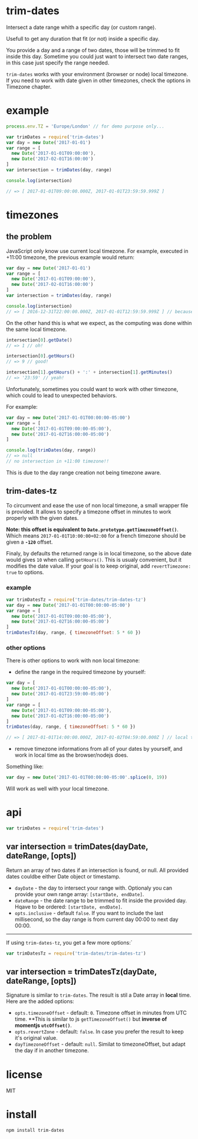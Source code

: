 # trim-dates

Intersect a date range whith a specific day (or custom range).

Usefull to get any duration that fit (or not) inside a specific day.

You provide a day and a range of two dates, those will be trimmed to fit inside this day.
Sometime you could just want to intersect two date ranges, in this case just specify the range needed.

`trim-dates` works with your environment (browser or node) local timezone. If you need to work with date given in other timezones, check the options in Timezone chapter.


# example

``` js
process.env.TZ = 'Europe/London' // for demo purpose only...

var trimDates = require('trim-dates')
var day = new Date('2017-01-01')
var range = [ 
  new Date('2017-01-01T09:00:00'),
  new Date('2017-02-01T16:00:00')
]
var intersection = trimDates(day, range)

console.log(intersection)

// => [ 2017-01-01T09:00:00.000Z, 2017-01-01T23:59:59.999Z ]
```


# timezones

## the problem

JavaScript only know use current local timezone. For example, executed in +11:00 timezone, the previous example would return:

``` js
var day = new Date('2017-01-01')
var range = [ 
  new Date('2017-01-01T09:00:00'),
  new Date('2017-02-01T16:00:00')
]
var intersection = trimDates(day, range)

console.log(intersection)
// => [ 2016-12-31T22:00:00.000Z, 2017-01-01T12:59:59.999Z ] // because this is diplayed in UTC
```

On the other hand this is what we expect, as the computing was done within the same local timezone.

```js
intersection[0].getDate()
// => 1 // oh!

intersection[0].getHours()
// => 9 // good!

intersection[1].getHours() + ':' + intersection[1].getMinutes()
// => '23:59' // yeah!
```

Unfortunately, sometimes you could want to work with other timezone, which could to lead to unexpected behaviors.

For example:

```js
var day = new Date('2017-01-01T00:00:00-05:00')
var range = [
  new Date('2017-01-01T09:00:00-05:00'),
  new Date('2017-01-02T16:00:00-05:00')
]

console.log(trimDates(day, range))
// => null 
// no intersection in +11:00 timezone!!
```

This is due to the day range creation not being timezone aware.


## trim-dates-tz

To circumvent and ease the use of non local timezone, a small wrapper file is provided.
It allows to specify a timezone offset in minutes to work properly with the given dates.

**Note: this offset is equivalent to `Date.prototype.getTimezoneOffset()`**. 
Which means `2017-01-01T10:00:00+02:00` for a french timezone should be given a **`-120`** offset.

Finaly, by defaults the returned range is in local timezone, so the above date would gives `10` when calling `getHours()`.
This is usualy convenient, but it modifies the date value. If your goal is to keep original, add `revertTimezone: true` to options.


### example

```js
var trimDatesTz = require('trim-dates/trim-dates-tz')
var day = new Date('2017-01-01T00:00:00-05:00')
var range = [
  new Date('2017-01-01T09:00:00-05:00'),
  new Date('2017-01-02T16:00:00-05:00')
]
trimDatesTz(day, range, { timezoneOffset: 5 * 60 })
```


### other options

There is other options to work with non local timezone:


- define the range in the required timezone by yourself:

```js
var day = [
  new Date('2017-01-01T00:00:00-05:00'),
  new Date('2017-01-01T23:59:00-05:00')
]
var range = [
  new Date('2017-01-01T09:00:00-05:00'),
  new Date('2017-01-02T16:00:00-05:00')
]
trimDates(day, range, { timezoneOffset: 5 * 60 })

// => [ 2017-01-01T14:00:00.000Z, 2017-01-02T04:59:00.000Z ] // local timezone anyway, but meaningfull result!
```

- remove timezone informations from all of your dates by yourself, and work in local time as the browser/nodejs does.

Something like:

```js
var day = new Date('2017-01-01T00:00:00-05:00'.splice(0, 19))
```

Will work as well with your local timezone.


# api

```js
var trimDates = require('trim-dates')
```

## var intersection = trimDates(dayDate, dateRange, [opts])

Return an array of two dates if an intersection is found, or null.
All provided dates couldbe either Date object or timestamp.

* `dayDate` - the day to intersect your range with. Optionaly you can provide your own range array: `[startDate, endDate]`.
* `dateRange` - the date range to be trimmed to fit inside the provided day. Hqave to be ordered: `[startDate, endDate]`.
* `opts.inclusive` - default `false`. If you want to include the last millisecond, so the day range is from current day 00:00 to next day 00:00.

---

If using `trim-dates-tz`, you get a few more options:`

```js
var trimDatesTz = require('trim-dates/trim-dates-tz')
```

## var intersection = trimDatesTz(dayDate, dateRange, [opts])

Signature is similar to `trim-dates`. The result is stil a Date array in **local** time.
Here are the added options:

* `opts.timezoneOffset` - default: `0`. Timezone offset in minutes from UTC time. **This is similar to js `getTimezoneOffset()` but **inverse of momentjs `utcOffset()`**.
* `opts.revertZone` - default: `false`. In case you prefer the result to keep it's original value.
* `dayTimezoneOffset` - default: `null`. Similat to timezoneOffset, but adapt the day if in another timezone.


# license

MIT


# install

```
npm install trim-dates
```

